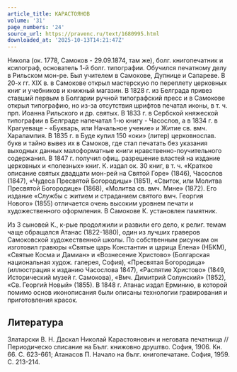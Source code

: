 ```yaml
---
article_title: КАРАСТОЯНОВ
volume: '31'
page_numbers: '24'
source_url: https://pravenc.ru/text/1680995.html
downloaded_at: '2025-10-13T14:21:47Z'
---
```


Никола (ок. 1778, Самоков - 29.09.1874, там же), болг. книгопечатник и ксилограф, основатель 1-й болг. типографии. Обучился печатному делу в Рильском мон-ре. Был учителем в Самокове, Дупнице и Сапареве. В 20-х гг. XIX в. в Самокове открыл мастерскую по переплету церковных книг и учебников и книжный магазин. В 1828 г. из Белграда привез ставший первым в Болгарии ручной типографский пресс и в Самокове открыл типографию, но из-за отсутствия шрифтов печатал иконы, в т. ч. прп. Иоанна Рильского и др. святых. В 1833 г. в Сербской княжеской типографии в Белграде напечатал 1-ю книгу - Часослов, а в 1834 г. в Крагуеваце - «Букварь, или Начальное учение» и Житие св. вмч. Харалампия. В 1835 г. в Буде купил 150 «оки» (литер) церковнослав. букв и тайно вывез их в Самоков, где стал печатать без указания выходных данных малоформатные книги нравственно-поучительного содержания. В 1847 г. получил офиц. разрешение властей на издание церковных и «полезных» книг. К. издал ок. 30 книг, в т. ч. «Краткое описание святых двадцати мон-рей на Святой Горе» (1846), Часослов (1847), «Чудеса Пресвятой Богородицы» (1851), «Свиток, или Молитва Пресвятой Богородице» (1868), «Молитва св. вмч. Мине» (1872). Его издание «Службы с житием и страданием святого вмч. Георгия Нового» (1855) отличается очень высоким уровнем печати и художественного оформления. В Самокове К. установлен памятник.

Из 3 сыновей К., к-рые продолжили и развили его дело, к религ. темам чаще обращался Атанас (1822-1880), один из лучших граверов Самоковской художественной школы. По собственным рисункам он изготовил гравюры «Святые царь Константин и царица Елена» (НБКМ), «Святые Косма и Дамиан» и «Вознесение Христово» (Болгарская национальная худож. галерея, София), «Пресвятая Богородица» (иллюстрация к изданию Часослова 1847), «Распятие Христово» (1849, Исторический музей г. Самокова), «Вмч. Димитрий Солунский» (1852), «Св. Георгий Новый» (1855). В 1848 г. Атанас издал Ерминию, в которой помимо основ иконописания были описаны технологии гравирования и приготовления красок.

## Литература

Златарски В. Н. Даскал Николай Карастоянович и неговата печатница // Периодическо списание на Бълг. книжовно друштво. София, 1906. Кн. 66. С. 623-661; Атанасов П. Начало на бълг. книгопечатане. София, 1959. С. 213-214.
